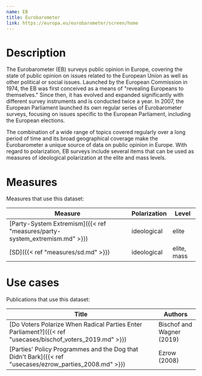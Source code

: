 ```yaml
---
name: EB
title: Eurobarometer
link: https://europa.eu/eurobarometer/screen/home
---
```

# Description

The Eurobarometer (EB) surveys public opinion in Europe, covering the state of public opinion on issues related to the European Union as well as other political or social issues. Launched by the European Commission in 1974, the EB was first conceived as a means of "revealing Europeans to themselves." Since then, it has evolved and expanded significantly with different survey instruments and is conducted twice a year. In 2007, the European Parliament launched its own regular series of Eurobarometer surveys, focusing on issues specific to the European Parliament, including the European elections.

The combination of a wide range of topics covered regularly over a long period of time and its broad geographical coverage make the Eurobarometer a unique source of data on public opinion in Europe. With regard to polarization, EB surveys include several items that can be used as measures of ideological polarization at the elite and mass levels.

# Measures
Measures that use this dataset:

| Measure                                                        | Polarization | Level       |
| -------------------------------------------------------------- | ------------ | ----------- |
| [Party-System Extremism]({{< ref "measures/party-system_extremism.md" >}}) | ideological  | elite       |
| [SD]({{< ref "measures/sd.md" >}})                                         | ideological  | elite, mass |

# Use cases
Publications that use this dataset:

| Title                                                                                          | Authors                   |
| ---------------------------------------------------------------------------------------------- | ------------------------- |
| [Do Voters Polarize When Radical Parties Enter Parliament?]({{< ref "usecases/bischof_voters_2019.md" >}}) | Bischof and Wagner (2019) |
| [Parties' Policy Programmes and the Dog that Didn't Bark]({{< ref "usecases/ezrow_parties_2008.md" >}})    | Ezrow (2008)              |

